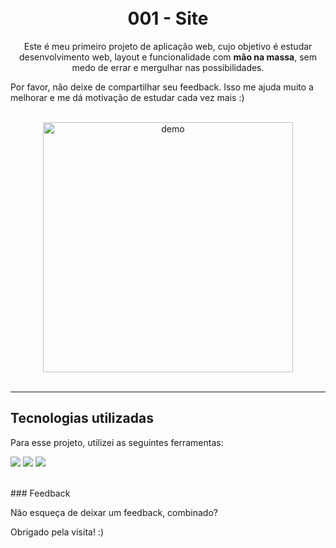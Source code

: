 <h1 align="center">
<br>
001 - Site
<br>
</h1>


<p align="center">Este é meu primeiro projeto de aplicação web, cujo objetivo é estudar desenvolvimento web, layout e funcionalidade com <strong>mão na massa</strong>, 
  sem medo de errar e mergulhar nas possibilidades.</p>
<p>Por favor, não deixe de compartilhar seu feedback. Isso me ajuda muito a melhorar e me dá motivação de estudar cada vez mais :)</p>
<br>

<div align="center">
  <img src="https://user-images.githubusercontent.com/79977399/122461631-facadc80-cf89-11eb-83b8-db7cb2f816d9.gif" alt="demo" height="400">
</div>
<br>
<hr>

## Tecnologias utilizadas
Para esse projeto, utilizei as seguintes ferramentas:
<p>
<img src="https://img.shields.io/badge/HTML5-E34F26?style=for-the-badge&logo=html5&logoColor=white">
<img src="https://img.shields.io/badge/CSS3-1572B6?style=for-the-badge&logo=css3&logoColor=white">
<img src="https://img.shields.io/badge/JavaScript-323330?style=for-the-badge&logo=javascript&logoColor=F7DF1E">
</p>

<br>
### Feedback

Não esqueça de deixar um feedback, combinado?

Obrigado pela visita! :)
